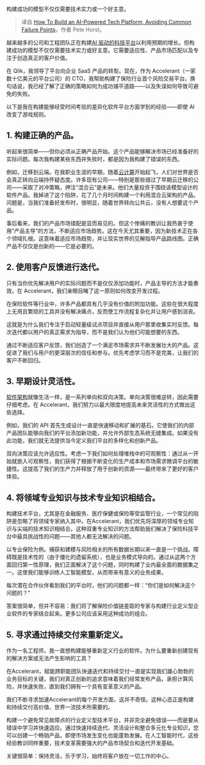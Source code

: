 
<!--
title: 如何构建AI驱动的技术平台，避免常见故障点
cover: https://cdn.thenewstack.io/media/2025/01/a09e4b07-markus-spiske-cvbbo4pzwpg-unsplash-scaled.jpg
-->

构建成功的模型不仅仅需要技术实力或一个好主意。

> 译自 [How To Build an AI-Powered Tech Platform, Avoiding Common Failure Points](https://thenewstack.io/how-to-build-an-ai-powered-tech-platform-avoiding-common-failure-points/)，作者 Pete Horst。

越来越多的公司和工程团队正在构建[AI 驱动的科技平台](https://thenewstack.io/integrating-ai-to-make-platform-engineering-intelligent/)以利用预期的增长。但构建成功的模型不仅仅需要技术实力或好主意。它需要适应性、产品市场匹配以及专注于创造真正的客户价值。

在 Qlik，我领导了平台向企业 SaaS 产品的转型。现在，作为 Accelerant（一家数十亿美元的平台公司）的 CTO，我帮助构建了保险行业首个风险交易平台。换句话说，我已经了解了正确的策略如何为成功铺平道路——以及失误如何导致可避免的失败。

以下是我在构建能够经受时间考验的差异化软件平台方面学到的经验——即使 AI 改变了游戏规则。

## 1. 构建正确的产品。

听起来很简单——但你必须从正确产品开始。这个产品能够解决市场已经准备好的实际问题。每次我构建某些东西并失败时，都是因为我构建了错误的东西。

例如，迁移到云端。在我职业生涯的早期，随着[云计算](https://thenewstack.io/cloud-native/)开始起飞，人们对世界是否会真正转向云端持怀疑态度。许多现有公司——特别是那些错过了早期云迁移的公司——采取了对冲策略，押注“混合云”是未来。他们大量投资于围绕该模型设计的软件产品。我掉进了这个陷阱，花了几个月时间构建一个利用混合云架构的产品。问题是，当我们准备好发布时，很明显，随着世界转向公共云，没有人想要这个产品。

事后看来，我们的产品市场错配是显而易见的。但这个惨痛的教训让我热衷于使用“产品主导”的方法，不断适应市场趋势。这在今天尤其重要，因为新技术正在各个领域扎根。这意味着适应市场趋势，并让现实世界的见解指导产品路线图。正确产品不仅仅是创新的——它是必要的。

## 2. 使用客户反馈进行迭代。

只有当你优先解决用户的实际问题而不是仅仅添加功能时，产品主导的方法才能奏效。在 Accelerant，我们亲眼目睹了这一原则如何改变开发过程。

在保险软件等行业中，许多产品都具有几乎没有价值的附加功能。这些在很大程度上无用且繁琐的工具并没有解决痛点，反而使工作流程复杂化并让用户感到沮丧。

这就是为什么我们专注于启动轻量级试点项目并直接从用户那里收集实时反馈。每次迭代都以用户的真正需求为指导，而不是我们认为他们可能想要的东西。

通过不断适应客户反馈，我们创造了一个满足市场需求并不断发展壮大的产品。这促进了我们与用户的更深层次的信任和参与。优先考虑学习而不是完美，让我们的客户不断回归。

## 3. 早期设计灵活性。

[软件架构](https://thenewstack.io/goldilocks-principle-in-software-architecture-finding-the-just-right-balance/)就像生活一样，是一系列单向和双向决策。单向决策很难逆转，因此需要仔细考虑。在 Accelerant，我们努力以最大限度地提高未来灵活性的方式做出这些选择。

例如，我们的 API 首先生成设计一直是快速移动和扩展的基石。它使我们的内部产品团队能够向我们的平台添加新功能，并允许外部生态系统无缝集成。如果没有此功能，我们就无法提供当今定义我们平台的多样化和创新产品。

双向决策应该允许适应性。考虑一下我们如何处理堆栈中的可观察性：通过从一开始就嵌入可观察性，我们获得了根据不断变化的生产成本和市场需求微调平台的敏捷性。这提高了我们的生产力并释放了用于创新的资源——最终带来了更好的客户体验。

## 4. 将领域专业知识与技术专业知识相结合。

构建技术平台，尤其是在金融服务、医疗保健或保险等受监管行业，一个常见的陷阱是忽略了将领域专家纳入其中。在Accelerant，我们优先将深厚的领域专业知识与尖端的技术知识相结合。这种双重专业知识的方法帮助我们解决了保险科技平台中最具挑战性的问题——其他人都无法解决的问题。

以专业保险为例。捕获和建模与风险相关的所有数据长期以来一直是一个挑战。障碍既是技术性的（由于僵化的遗留系统），也是业务模式导向的。通过从这两个方面回归第一性原理，我们正面解决了这个问题，同时构建了业内最全面的数据集之一。这使我们能够训练人工智能模型，从而带来有意义的业务成果。

每次潜在合作伙伴看到我们的平台时，他们的问题都一样：“你们是如何解决这个问题的？”

答案很简单，但并不容易：我们将了解保险价值链差距的专家与构建行业定义型企业软件的专家结合起来。更多公司应该采用这种成功的组合。

## 5. 寻求通过持续交付来重新定义。

作为一名工程师，我一直想构建能够重新定义行业的软件。为什么要重新创建现有的解决方案或无法产生影响的工具？

在Accelerant，赋能跨职能团队快速迭代和持续交付一直是实现我们雄心勃勃的业务目标的关键。我们对真正创新的追求意味着我们经常发布产品，承担计算风险，并快速失败，直到我们拥有一个具有变革意义的产品。

我们不断寻求加速Accelerant的每个开发方面，这并不奇怪。这种心态正是构建和持续交付高价值、世界一流技术所需要的。

构建一个避免常见故障点的行业定义型技术平台，并非完全避免错误——而是要从错误中学习并快速适应。通过快速持续迭代、灵活设计和整合多元化专业知识，您可以创建一个畅销产品，即使市场发生变化也能蓬勃发展。在人工智能时代，这些经验教训同样重要，技术变革需要强大的产品市场契合和迭代开发基础。

关键很简单：保持灵活，乐于学习，始终将客户放在一切工作的中心。

